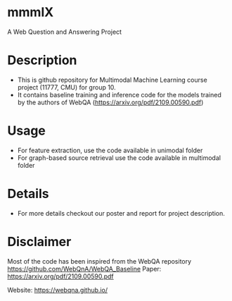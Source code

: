 # mmmlX
A Web Question and Answering Project

# Description 
* This is github repository for Multimodal Machine Learning 
course project (11777, CMU) for group 10.
* It contains baseline training and inference code for the 
models trained by the authors of WebQA (https://arxiv.org/pdf/2109.00590.pdf) 

# Usage
* For feature extraction, use the code available in unimodal folder
* For graph-based source retrieval use the code available in multimodal folder

# Details
* For more details checkout our poster and report
 for project description.

# Disclaimer
Most of the code has been inspired from the WebQA repository
https://github.com/WebQnA/WebQA_Baseline
Paper: https://arxiv.org/pdf/2109.00590.pdf

Website: https://webqna.github.io/



